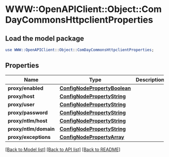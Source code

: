 # WWW::OpenAPIClient::Object::ComDayCommonsHttpclientProperties

## Load the model package
```perl
use WWW::OpenAPIClient::Object::ComDayCommonsHttpclientProperties;
```

## Properties
Name | Type | Description | Notes
------------ | ------------- | ------------- | -------------
**proxy/enabled** | [**ConfigNodePropertyBoolean**](ConfigNodePropertyBoolean.md) |  | [optional] 
**proxy/host** | [**ConfigNodePropertyString**](ConfigNodePropertyString.md) |  | [optional] 
**proxy/user** | [**ConfigNodePropertyString**](ConfigNodePropertyString.md) |  | [optional] 
**proxy/password** | [**ConfigNodePropertyString**](ConfigNodePropertyString.md) |  | [optional] 
**proxy/ntlm/host** | [**ConfigNodePropertyString**](ConfigNodePropertyString.md) |  | [optional] 
**proxy/ntlm/domain** | [**ConfigNodePropertyString**](ConfigNodePropertyString.md) |  | [optional] 
**proxy/exceptions** | [**ConfigNodePropertyArray**](ConfigNodePropertyArray.md) |  | [optional] 

[[Back to Model list]](../README.md#documentation-for-models) [[Back to API list]](../README.md#documentation-for-api-endpoints) [[Back to README]](../README.md)


